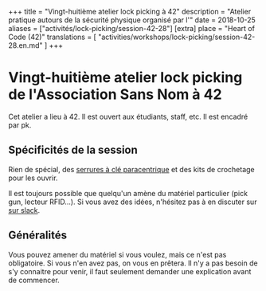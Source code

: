 +++
title = "Vingt-huitième atelier lock picking à 42"
description = "Atelier pratique autours de la sécurité physique organisé par l'"
date = 2018-10-25
aliases = ["activités/lock-picking/session-42-28"]
[extra]
place = "Heart of Code (42)"
translations = [
    "activities/workshops/lock-picking/session-42-28.en.md"
]
+++

# Vingt-huitième atelier lock picking de l'Association Sans Nom à 42

Cet atelier a lieu à 42. Il est ouvert aux étudiants, staff, etc.
Il est encadré par pk.

## Spécificités de la session

Rien de spécial, des [serrures à clé
paracentrique](@/activities/workshops/lock-picking/documentation/paracentric.fr.md) et des
kits de crochetage pour les ouvrir.

Il est toujours possible que quelqu'un amène du matériel particulier (pick gun,
lecteur RFID…).
Si vous avez des idées, n'hésitez pas à en discuter sur [sur
slack](@/contact/index.fr.md).

## Généralités

Vous pouvez amener du matériel si vous voulez, mais ce n'est pas obligatoire.
Si vous n'en avez pas, on vous en prêtera.
Il n'y a pas besoin de s'y connaitre pour venir, il faut seulement demander une
explication avant de commencer.

